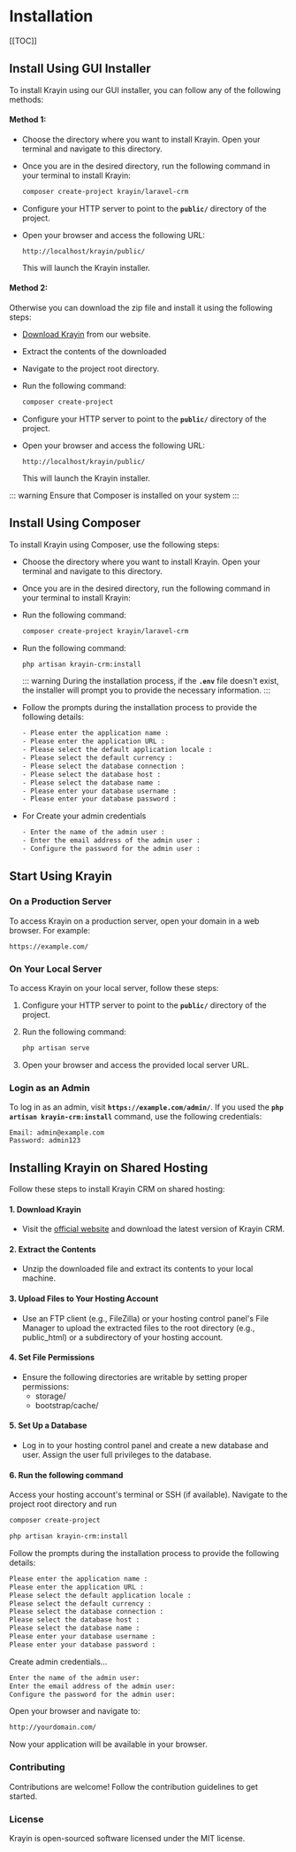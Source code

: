# Installation

[[TOC]]

## Install Using GUI Installer

To install Krayin using our GUI installer, you can follow any of the following methods:

#### Method 1:

- Choose the directory where you want to install Krayin. Open your terminal and navigate to this directory. 

- Once you are in the desired directory, run the following command in your terminal to install Krayin:

    ```sh
    composer create-project krayin/laravel-crm
    ```

- Configure your HTTP server to point to the **`public/`** directory of the project.

- Open your browser and access the following URL:

    ```
    http://localhost/krayin/public/
    ```

  This will launch the Krayin installer.

#### Method 2:

Otherwise you can download the zip file and install it using the following steps:

- [Download Krayin](https://krayincrm.com/download/) from our website.

- Extract the contents of the downloaded

- Navigate to the project root directory.

- Run the following command:

    ```sh
    composer create-project
    ```

- Configure your HTTP server to point to the **`public/`** directory of the project.

- Open your browser and access the following URL:

    ```
    http://localhost/krayin/public/
    ```

   This will launch the Krayin installer.

::: warning
Ensure that Composer is installed on your system
:::

## Install Using Composer

To install Krayin using Composer, use the following steps:

- Choose the directory where you want to install Krayin. Open your terminal and navigate to this directory.

- Once you are in the desired directory, run the following command in your terminal to install Krayin:

- Run the following command:

    ```bash
    composer create-project krayin/laravel-crm
    ```

- Run the following command:

    ```bash
    php artisan krayin-crm:install
    ```

    ::: warning
    During the installation process, if the **`.env`** file doesn't exist, the installer will prompt you to provide the necessary information.
    :::

- Follow the prompts during the installation process to provide the following details:

    ```bash
    - Please enter the application name : 
    - Please enter the application URL : 
    - Please select the default application locale : 
    - Please select the default currency : 
    - Please select the database connection : 
    - Please select the database host : 
    - Please select the database name : 
    - Please enter your database username : 
    - Please enter your database password : 
    ```

- For Create your admin credentials
    ```bash
    - Enter the name of the admin user :
    - Enter the email address of the admin user :
    - Configure the password for the admin user :
    ```

## Start Using Krayin

### On a Production Server

To access Krayin on a production server, open your domain in a web browser. For example:

```
https://example.com/
```

### On Your Local Server

To access Krayin on your local server, follow these steps:

1. Configure your HTTP server to point to the **`public/`** directory of the project.
2. Run the following command:

    ```bash
    php artisan serve
    ```

3. Open your browser and access the provided local server URL.

### Login as an Admin

To log in as an admin, visit **`https://example.com/admin/`**. If you used the **`php artisan krayin-crm:install`** command, use the following credentials:

```text
Email: admin@example.com
Password: admin123
```


## Installing Krayin on Shared Hosting

Follow these steps to install Krayin CRM on shared hosting:

#### 1. Download Krayin

- Visit the [official website](https://krayincrm.com/download/) and download the latest version of Krayin CRM.

#### 2. Extract the Contents

- Unzip the downloaded file and extract its contents to your local machine.

#### 3. Upload Files to Your Hosting Account
- Use an FTP client (e.g., FileZilla) or your hosting control panel's File Manager to upload the extracted files to the root directory (e.g., public_html) or a subdirectory of your hosting account.

#### 4. Set File Permissions

- Ensure the following directories are writable by setting proper permissions:
    - storage/
    - bootstrap/cache/

#### 5. Set Up a Database

- Log in to your hosting control panel and create a new database and user. Assign the user full privileges to the database.

#### 6. Run the following command

Access your hosting account's terminal or SSH (if available). Navigate to the project root directory and run

```sh
composer create-project
```

```sh
php artisan krayin-crm:install
```

Follow the prompts during the installation process to provide the following details:

```bash
Please enter the application name : 
Please enter the application URL : 
Please select the default application locale : 
Please select the default currency : 
Please select the database connection : 
Please select the database host : 
Please select the database name : 
Please enter your database username : 
Please enter your database password : 
```

Create admin credentials...

```bash
Enter the name of the admin user: 
Enter the email address of the admin user:
Configure the password for the admin user:
```


Open your browser and navigate to:

```bash
http://yourdomain.com/
```

Now your application will be available in your browser.

### Contributing

Contributions are welcome! Follow the contribution guidelines to get started.

### License

Krayin is open-sourced software licensed under the MIT license.
